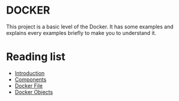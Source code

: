 # DOCKER

This project is a basic level of the Docker. 
It has some examples and explains every examples briefly to make you to understand it.

# Reading list
* [Introduction](./intro/DockerIntroduction.md)
* [Components](./intro/DockerComponents.md)
* [Docker File](./intro/DockerFile.md)
* [Docker Objects](./intro/DockerObjects.md)

